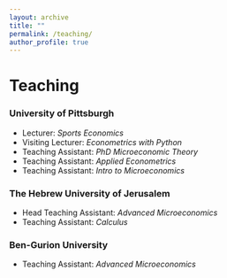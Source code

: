 ```yaml
---
layout: archive
title: ""
permalink: /teaching/
author_profile: true
---
```

# Teaching

### University of Pittsburgh
- Lecturer: _Sports Economics_
- Visiting Lecturer: _Econometrics with Python_
- Teaching Assistant: _PhD Microeconomic Theory_
- Teaching Assistant: _Applied Econometrics_
- Teaching Assistant: _Intro to Microeconomics_

### The Hebrew University of Jerusalem
- Head Teaching Assistant: _Advanced Microeconomics_
- Teaching Assistant: _Calculus_

### Ben-Gurion University
- Teaching Assistant: _Advanced Microeconomics_
